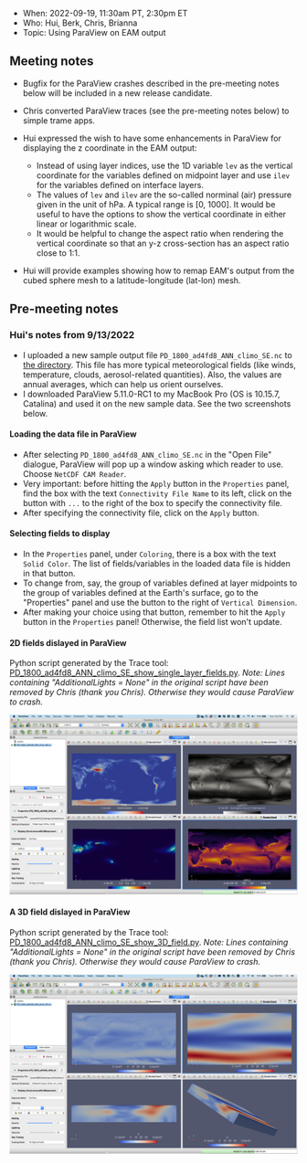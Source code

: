 * When: 2022-09-19, 11:30am PT, 2:30pm ET
* Who: Hui, Berk, Chris, Brianna
* Topic: Using ParaView on EAM output


## Meeting notes

* Bugfix for the ParaView crashes described in the pre-meeting notes below will be included in a new release candidate.
* Chris converted ParaView traces (see the pre-meeting notes below) to simple trame apps.
* Hui expressed the wish to have some enhancements in ParaView for displaying the z coordinate in the EAM output:
  *  Instead of using layer indices, use the 1D variable `lev` as the vertical coordinate for the variables defined on midpoint layer and use `ilev` for the variables defined on interface layers.
  *  The values of `lev` and `ilev` are the so-called norminal (air) pressure given in the unit of hPa. A typical range is [0, 1000]. It would be useful to have the options to show the vertical coordinate in either linear or logarithmic scale.
  *  It would be helpful to change the aspect ratio when rendering the vertical coordinate so that an y-z cross-section has an aspect ratio close to 1:1.
 
* Hui will provide examples showing how to remap EAM's output from the cubed sphere mesh to a latitude-longitude (lat-lon) mesh.

## Pre-meeting notes

### Hui's notes from 9/13/2022

* I uploaded a new sample output file `PD_1800_ad4fd8_ANN_climo_SE.nc` to [the directory](https://compy-dtn.pnl.gov/wanh895/ParaView_EAM/cubed_sphere/model_output_samples/). This file has more typical meteorological fields (like winds, temperature, clouds, aerosol-related quantities). Also, the values are annual averages, which can help us orient ourselves.
* I downloaded ParaView 5.11.0-RC1 to my MacBook Pro (OS is 10.15.7, Catalina) and used it on the new sample data. See the two screenshots below.

#### Loading the data file in ParaView

* After selecting `PD_1800_ad4fd8_ANN_climo_SE.nc` in the "Open File" dialogue, ParaView will pop up a window asking which reader to use. Choose `NetCDF CAM Reader`.
* Very important: before hitting the `Apply` button in the `Properties` panel, find the box with the text `Connectivity File Name` to its left, click on the button with `...` to the right of the box to specify the connectivity file.
* After specifying the connectivity file, click on the `Apply` button.

#### Selecting fields to display

* In the `Properties` panel, under `Coloring`, there is a box with the text `Solid Color`. The list of fields/variables in the loaded data file is hidden in that button.
* To change from, say, the group of variables defined at layer midpoints to the group of variables defined at the Earth's surface, go to the "Properties" panel and use the button to the right of `Vertical Dimension`.
* After making your choice using that button, remember to hit the `Apply` button in the `Properties` panel! Otherwise, the field list won't update.

#### 2D fields dislayed in ParaView

Python script generated by the Trace tool: [PD_1800_ad4fd8_ANN_climo_SE_show_single_layer_fields.py](vis-meeting-2022-09-19_files/PD_1800_ad4fd8_ANN_climo_SE_show_single_layer_fields.py). _Note: Lines containing "AdditionalLights = None" in the original script have been removed by Chris (thank you Chris). Otherwise they would cause ParaView to crash._

![ParaView_showing_single_layer_fields_from_EAMv0_output.png](vis-meeting-2022-09-19_files/ParaView_showing_single_layer_fields_from_EAMv0_output.png)

#### A 3D field dislayed in ParaView

Python script generated by the Trace tool: [PD_1800_ad4fd8_ANN_climo_SE_show_3D_field.py](vis-meeting-2022-09-19_files/PD_1800_ad4fd8_ANN_climo_SE_show_3D_field.py). _Note: Lines containing "AdditionalLights = None" in the original script have been removed by Chris (thank you Chris). Otherwise they would cause ParaView to crash._

![ParaView_showing_single_layer_fields_from_EAMv0_output.png](vis-meeting-2022-09-19_files/ParaView_showing_U_from_EAMv0_output.png)

 
